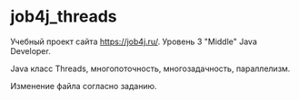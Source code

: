 # job4j_threads
Учебный проект сайта https://job4j.ru/.
Уровень 3 "Middle" Java Developer.

Java класс Threads, многопоточность, многозадачность, параллелизм.

Изменение файла согласно заданию.
